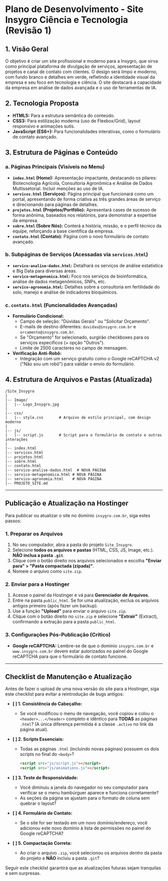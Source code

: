 # Plano de Desenvolvimento - Site Insygro Ciência e Tecnologia (Revisão 1)

## 1. Visão Geral
O objetivo é criar um site profissional e moderno para a Insygro, que sirva como principal plataforma de divulgação de serviços, apresentação de projetos e canal de contato com clientes. O design será limpo e moderno, com fundo branco e detalhes em verde, refletindo a identidade visual da empresa e seu foco em tecnologia e ciência. O site destacará a capacidade da empresa em análise de dados avançada e o uso de ferramentas de IA.

## 2. Tecnologia Proposta
- **HTML5:** Para a estrutura semântica do conteúdo.
- **CSS3:** Para estilização moderna (uso de Flexbox/Grid), layout responsivo e animações sutis.
- **JavaScript (ES6+):** Para funcionalidades interativas, como o formulário de contato avançado.

## 3. Estrutura de Páginas e Conteúdo

### a. Páginas Principais (Visíveis no Menu)
- **`index.html` (Home):** Apresentação impactante, destacando os pilares: Biotecnologia Agrícola, Consultoria Agronômica e Análise de Dados Multissetorial. Incluir menções ao uso de IA.
- **`servicos.html` (Serviços):** Página principal que funcionará como um portal, apresentando de forma criativa as três grandes áreas de serviço e direcionando para páginas de detalhes.
- **`projetos.html` (Projetos/Portfólio):** Apresentará cases de sucesso de forma anônima, baseados nos relatórios, para demonstrar a expertise da empresa.
- **`sobre.html` (Sobre Nós):** Conterá a história, missão, e o perfil técnico da equipe, reforçando a base científica da empresa.
- **`contato.html` (Contato):** Página com o novo formulário de contato avançado.

### b. Subpáginas de Serviços (Acessadas via `servicos.html`)
- **`servico-analise-dados.html`:** Detalhará os serviços de análise estatística e Big Data para diversas áreas.
- **`servico-metagenomica.html`:** Foco nos serviços de bioinformática, análise de dados metagenômicos, SNPs, etc.
- **`servico-agronomia.html`:** Detalhes sobre a consultoria em fertilidade do solo, manejo e análise de indicadores bioquímicos.

### c. `contato.html` (Funcionalidades Avançadas)
- **Formulário Condicional:**
    - Campo de seleção: "Dúvidas Gerais" ou "Solicitar Orçamento".
    - E-mails de destino diferentes: `duvidas@insygro.com.br` e `orcamento@insygro.com.br`.
    - Se "Orçamento" for selecionado, surgirão checkboxes para os serviços específicos (+ opção "Outros").
    - Limite de 2500 caracteres no campo de mensagem.
- **Verificação Anti-Robô:**
    - Integração com um serviço gratuito como o Google reCAPTCHA v2 ("Não sou um robô") para validar o envio do formulário.

## 4. Estrutura de Arquivos e Pastas (Atualizada)
```
/Site_Insygro
|
|-- Image/
|   |-- Logo_Insygro.jpg
|
|-- css/
|   |-- style.css       # Arquivo de estilo principal, com design moderno
|
|-- js/
|   |-- script.js       # Script para o formulário de contato e outras interações
|
|-- index.html
|-- servicos.html
|-- projetos.html
|-- sobre.html
|-- contato.html
|-- servico-analise-dados.html  # NOVA PÁGINA
|-- servico-metagenomica.html # NOVA PÁGINA
|-- servico-agronomia.html    # NOVA PÁGINA
|-- PROJETO_SITE.md
```

---

## Publicação e Atualização na Hostinger

Para publicar ou atualizar o site no domínio `insygro.com.br`, siga estes passos:

### 1. Preparar os Arquivos
1.  No seu computador, abra a pasta do projeto `Site_Insygro`.
2.  Selecione **todos os arquivos e pastas** (HTML, CSS, JS, Image, etc.). **NÃO inclua a pasta `.git`**.
3.  Clique com o botão direito nos arquivos selecionados e escolha **"Enviar para" > "Pasta compactada (zipada)"**.
4.  Nomeie o arquivo como `site.zip`.

### 2. Enviar para a Hostinger
1.  Acesse o painel da Hostinger e vá para **Gerenciador de Arquivos**.
2.  Entre na pasta `public_html`. Se for uma atualização, exclua os arquivos antigos primeiro (após fazer um backup).
3.  Use a função **"Upload"** para enviar o arquivo `site.zip`.
4.  Clique com o botão direito no `site.zip` e selecione **"Extrair"** (Extract), confirmando a extração para a pasta `public_html`.

### 3. Configurações Pós-Publicação (Crítico)
- **Google reCAPTCHA:** Lembre-se de que o domínio `insygro.com.br` e `www.insygro.com.br` devem estar autorizados no painel do Google reCAPTCHA para que o formulário de contato funcione.

---

## Checklist de Manutenção e Atualização

Antes de fazer o upload de uma nova versão do site para a Hostinger, siga este checklist para evitar a reintrodução de bugs antigos:

-   **[ ] 1. Consistência do Cabeçalho:**
    -   Se você modificou o menu de navegação, você copiou e colou o `<header>...</header>` completo e idêntico para **TODAS** as páginas `.html`? (A única diferença permitida é a classe `.active` no link da página atual).

-   **[ ] 2. Scripts Essenciais:**
    -   Todas as páginas `.html` (incluindo novas páginas) possuem os dois scripts no final do `<body>`?
        ```html
        <script src="js/script.js"></script>
        <script src="js/animations.js"></script>
        ```

-   **[ ] 3. Teste de Responsividade:**
    -   Você diminuiu a janela do navegador no seu computador para verificar se o menu hambúrguer aparece e funciona corretamente?
    -   As seções da página se ajustam para o formato de coluna sem quebrar o layout?

-   **[ ] 4. Formulário de Contato:**
    -   Se o site for ser testado em um novo domínio/endereço, você adicionou este novo domínio à lista de permissões no painel do Google reCAPTCHA?

-   **[ ] 5. Compactação Correta:**
    -   Ao criar o arquivo `.zip`, você selecionou os arquivos *dentro* da pasta do projeto e **NÃO** incluiu a pasta `.git`?

Seguir este checklist garantirá que as atualizações futuras sejam tranquilas e sem surpresas.